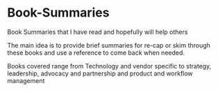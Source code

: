 # Book-Summaries
Book Summaries that I have read and hopefully will help others

The main idea is to provide brief summaries for re-cap or skim through these books and use a reference to come back when needed.

Books covered range from Technology and vendor specific to strategy, leadership, advocacy and partnership and product and workflow management
